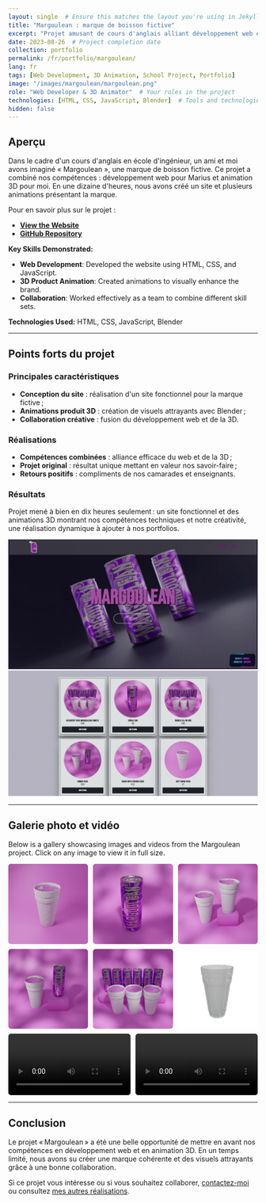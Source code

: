 ```yaml
---
layout: single  # Ensure this matches the layout you're using in Jekyll
title: "Margoulean : marque de boisson fictive"
excerpt: "Projet amusant de cours d'anglais alliant développement web et animation 3D."
date: 2023-08-26  # Project completion date
collection: portfolio
permalink: /fr/portfolio/margoulean/
lang: fr
tags: [Web Development, 3D Animation, School Project, Portfolio]
image: "/images/margoulean/margoulean.png"
role: "Web Developer & 3D Animator"  # Your roles in the project
technologies: [HTML, CSS, JavaScript, Blender]  # Tools and technologies used
hidden: false
---
```


## Aperçu

Dans le cadre d'un cours d'anglais en école d'ingénieur, un ami et moi avons imaginé « Margoulean », une marque de boisson fictive. Ce projet a combiné nos compétences : développement web pour Marius et animation 3D pour moi. En une dizaine d'heures, nous avons créé un site et plusieurs animations présentant la marque.

Pour en savoir plus sur le projet :

- **[View the Website](https://mariusld.github.io/Margoulean/index.html)**
- **[GitHub Repository](https://github.com/MariusLD/Margoulean)**

**Key Skills Demonstrated:**

- **Web Development**: Developed the website using HTML, CSS, and JavaScript.
- **3D Product Animation**: Created animations to visually enhance the brand.
- **Collaboration**: Worked effectively as a team to combine different skill sets.

**Technologies Used:** HTML, CSS, JavaScript, Blender

---

## Points forts du projet

### Principales caractéristiques

- **Conception du site** : réalisation d'un site fonctionnel pour la marque fictive ;
- **Animations produit 3D** : création de visuels attrayants avec Blender ;
- **Collaboration créative** : fusion du développement web et de la 3D.

### Réalisations

- **Compétences combinées** : alliance efficace du web et de la 3D ;
- **Projet original** : résultat unique mettant en valeur nos savoir-faire ;
- **Retours positifs** : compliments de nos camarades et enseignants.

### Résultats

Projet mené à bien en dix heures seulement : un site fonctionnel et des animations 3D montrant nos compétences techniques et notre créativité, une réalisation dynamique à ajouter à nos portfolios.

![Margoulean Image 1](/images/margoulean/margoulean.png)  
![Margoulean Image 2](/images/margoulean/margoulean7.png)

---

## Galerie photo et vidéo

Below is a gallery showcasing images and videos from the Margoulean project. Click on any image to view it in full size.

<div class="gallery">
  <!-- Image Items -->
  <a href="/images/margoulean/margoulean1.png">
    <img src="/images/margoulean/margoulean1.png" alt="Margoulean Image 1" style="width:100%">
  </a>
  <a href="/images/margoulean/margoulean2.png">
    <img src="/images/margoulean/margoulean2.png" alt="Margoulean Image 2" style="width:100%">
  </a>
  <a href="/images/margoulean/margoulean3.png">
    <img src="/images/margoulean/margoulean3.png" alt="Margoulean Image 3" style="width:100%">
  </a>
  <a href="/images/margoulean/margoulean4.png">
    <img src="/images/margoulean/margoulean4.png" alt="Margoulean Image 4" style="width:100%">
  </a>
  <a href="/images/margoulean/margoulean5.png">
    <img src="/images/margoulean/margoulean5.png" alt="Margoulean Image 5" style="width:100%">
  </a>
  <a href="/images/margoulean/margoulean6.png">
    <img src="/images/margoulean/margoulean6.png" alt="Margoulean Image 6" style="width:100%">
  </a>
  
  <!-- Video Items -->
  <div class="video-item">
    <video controls style="width: 100%;">
      <source src="/videos/margoulean/animation1.mp4" type="video/mp4">
      Your browser does not support the video tag.
    </video>
  </div>
  <div class="video-item">
    <video controls style="width: 100%;">
      <source src="/videos/margoulean/animation2.mp4" type="video/mp4">
      Your browser does not support the video tag.
    </video>
  </div>
</div>

<style>
.gallery {
  display: flex;
  flex-wrap: wrap;
  gap: 10px;
}

.gallery a, .gallery .video-item {
  flex: 1 1 calc(33% - 10px);
  box-sizing: border-box;
  display: block;
  overflow: hidden;
  border-radius: 5px;
  transition: transform 0.3s ease;
}

.gallery a:hover, .gallery .video-item:hover {
  transform: scale(1.05);
}

.gallery img, .gallery video {
  width: 100%;
  height: auto;
  display: block;
  border-radius: 5px;
}
</style>

---

## Conclusion

Le projet « Margoulean » a été une belle opportunité de mettre en avant nos compétences en développement web et en animation 3D. En un temps limité, nous avons su créer une marque cohérente et des visuels attrayants grâce à une bonne collaboration.

Si ce projet vous intéresse ou si vous souhaitez collaborer, [contactez-moi](/fr/contact) ou consultez [mes autres réalisations](/fr/portfolio/).

